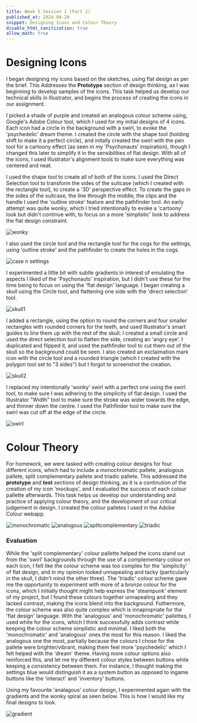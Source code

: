 ```yaml
---
title: Week 5 Session 1 (Part 2)
published_at: 2024-08-20
snippet: Designing Icons and Colour Theory
disable_html_sanitization: true
allow_math: true
---
```


# Designing Icons

I began designing my icons based on the sketches, using flat design as per the brief. This Addresses the **Prototype** section of design thinking, as I was beginning to develop samples of the icons. This task helped us develop our technical skills in Illustrator, and begins the process of creating the icons in our assignment.

I picked a shade of purple and created an analogous colour scheme using, Google's Adobe Colour tool, which I used for my initial designs of 4 icons. Each icon had a circle in the background with a swirl, to evoke the 'psychedelic' dream theme. I created the circle with the shape tool (holding shift to make it a perfect circle), and initally created the swirl with the pen tool for a cartoony effect (as seen in my 'Psychonauts' inspiration), though I changed this later to simplify it in the sensibilities of flat design. With all of the icons, I used Illustrator's alignment tools to make sure everything was centered and neat.

I used the shape tool to create all of both of the icons. I used the Direct Selection tool to transform the sides of the suitcase (which I created with the rectangle tool), to create a '3D' perspective effect. To create the gaps in the sides of the suitcase, the line through the middle, the clips and the handle I used the 'outline stroke' feature and the pathfinder tool. An early attempt was quite wonky, which I tried intentionally to evoke a 'cartoony' look but didn't continue with, to focus on a more 'simplistic' look to address the flat design constraint.

![wonky](/w05s1/wonky.png)

I also used the circle tool and the rectangle tool for the cogs for the settings, using 'outline stroke' and the pathfinder to create the holes in the cogs. 

![case n settings](/w05s1/casensettings.png)

I experimented a little bit with subtle gradients in interest of emulating the aspects I liked of the 'Psychonauts' inspiration, but I didn't use these for the time being to focus on using the 'flat design' language. I began creating a skull using the Circle tool, and flattening one side with the 'direct selection' tool. 

![skull1](/w05s1/skull1.png)

I added a rectangle, using the option to round the corners and four smaller rectangles with rounded corners for the teeth, and used Illustrator's smart guides to line them up with the rest of the skull. I created a small circle and used the direct selection tool to flatten the side, creating an 'angry eye'. I duplicated and flipped it, and used the pathfinder tool to cut them out of the skull so the background could be seen. I also created an exclaimation mark icon with the circle tool and a rounded triangle (which I created with the polygon tool set to "3 sides") but I forgot to screenshot the creation.

![skull2](/w05s1/skull2.png)

I replaced my intentionally 'wonky' swirl with a perfect one using the swirl tool, to make sure I was adhering to the simplicity of flat design. I used the Illustrator "Width" tool to make sure the stroke was wider towards the edge, and thinner down the centre. I used the Pathfinder tool to make sure the swirl was cut off at the edge of the circle.

![swirl](/w05s1/swirl.png)

# Colour Theory

For homework, we were tasked with creating colour designs for four different icons, which had to include a monochromatic pallete, analogous pallete, split complementary pallete and triadic pallete. This addressed the **prototype** and **test** sections of design thinking, as it is a continution of the creation of my icon 'mockups', and I evaluated the success of each colour pallette afterwards. This task helps us develop our understanding and practice of applying colour theory, and the development of our critical judgement in design. I created the colour palletes I used in the Adobe Colour webapp.

![monochromatic](/w05s1/monochromatic.png)
![analogous](/w05s1/analogous.png)
![splitcomplementary](/w05s1/splitcomplementary.png)
![triadic](/w05s1/triadic.png)

### Evaluation

While the 'split complementary' colour pallette helped the icons stand out from the 'swirl' backgrounds through the use of a complementary colour on each icon, I felt like the colour scheme was too complex for the 'simplicity' of flat design, and in my opinion looked unnapealing and tacky (particularly in the skull, I didn't mind the other three). The 'triadic' colour scheme gave me the opportunity to experiment with more of a bronze colour for the icons, which I initially thought might help express the 'steampunk' element of my project, but I found these colours together unnapealing and they lacked contrast, making the icons blend into the background. Futhermore, the colour scheme was also quite complex which is innapropriate for the 'flat design' language. With the 'analogous' and 'monochromatic' pallettes, I used white for the icons, which I think successfully adds contrast while keeping the colour scheme simplistic and minimal. I liked both the 'monochromatic' and 'analogous' ones the most for this reason. I liked the analogous one the most, partially because the colours I chose for the pallete were brighter/vibrant, making them feel more 'psychedelic' which I felt helped with the 'dream' theme. Having more colour options also reinforced this, and let me try different colour styles between buttons while keeping a consistency between them. For instance, I thought making the settings blue would distinguish it as a system button as opposed to ingame buttons like the 'interact' and 'inventory' buttons. 

Using my favourite 'analagous' colour design, I experimented again with the gradients and the wonky spiral as seen below. This is how I would like my final designs to look.

![gradient](/w05s1/gradient.png)